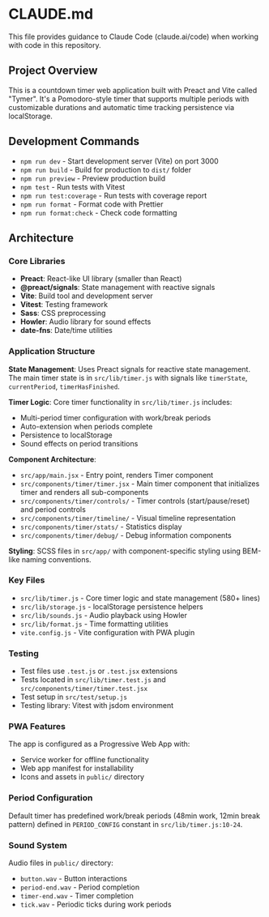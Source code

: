 # CLAUDE.md

This file provides guidance to Claude Code (claude.ai/code) when working with code in this repository.

## Project Overview

This is a countdown timer web application built with Preact and Vite called "Tymer". It's a Pomodoro-style timer that supports multiple periods with customizable durations and automatic time tracking persistence via localStorage.

## Development Commands

- `npm run dev` - Start development server (Vite) on port 3000
- `npm run build` - Build for production to `dist/` folder
- `npm run preview` - Preview production build
- `npm test` - Run tests with Vitest
- `npm run test:coverage` - Run tests with coverage report
- `npm run format` - Format code with Prettier
- `npm run format:check` - Check code formatting

## Architecture

### Core Libraries
- **Preact**: React-like UI library (smaller than React)
- **@preact/signals**: State management with reactive signals
- **Vite**: Build tool and development server
- **Vitest**: Testing framework
- **Sass**: CSS preprocessing
- **Howler**: Audio library for sound effects
- **date-fns**: Date/time utilities

### Application Structure

**State Management**: Uses Preact signals for reactive state management. The main timer state is in `src/lib/timer.js` with signals like `timerState`, `currentPeriod`, `timerHasFinished`.

**Timer Logic**: Core timer functionality in `src/lib/timer.js` includes:
- Multi-period timer configuration with work/break periods
- Auto-extension when periods complete
- Persistence to localStorage
- Sound effects on period transitions

**Component Architecture**:
- `src/app/main.jsx` - Entry point, renders Timer component
- `src/components/timer/timer.jsx` - Main timer component that initializes timer and renders all sub-components
- `src/components/timer/controls/` - Timer controls (start/pause/reset) and period controls
- `src/components/timer/timeline/` - Visual timeline representation
- `src/components/timer/stats/` - Statistics display
- `src/components/timer/debug/` - Debug information components

**Styling**: SCSS files in `src/app/` with component-specific styling using BEM-like naming conventions.

### Key Files
- `src/lib/timer.js` - Core timer logic and state management (580+ lines)
- `src/lib/storage.js` - localStorage persistence helpers
- `src/lib/sounds.js` - Audio playback using Howler
- `src/lib/format.js` - Time formatting utilities
- `vite.config.js` - Vite configuration with PWA plugin

### Testing
- Test files use `.test.js` or `.test.jsx` extensions
- Tests located in `src/lib/timer.test.js` and `src/components/timer/timer.test.jsx`
- Test setup in `src/test/setup.js`
- Testing library: Vitest with jsdom environment

### PWA Features
The app is configured as a Progressive Web App with:
- Service worker for offline functionality
- Web app manifest for installability
- Icons and assets in `public/` directory

### Period Configuration
Default timer has predefined work/break periods (48min work, 12min break pattern) defined in `PERIOD_CONFIG` constant in `src/lib/timer.js:10-24`.

### Sound System
Audio files in `public/` directory:
- `button.wav` - Button interactions
- `period-end.wav` - Period completion
- `timer-end.wav` - Timer completion
- `tick.wav` - Periodic ticks during work periods